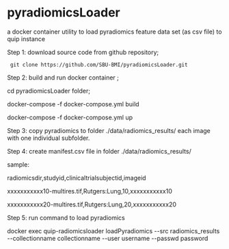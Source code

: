 # pyradiomicsLoader
a docker container utility to load pyradiomics feature data set (as csv file) to quip instance

Step 1: download source code from github repository;

     git clone https://github.com/SBU-BMI/pyradiomicsLoader.git
     
Step 2: build and run docker container ;

  cd pyradiomicsLoader folder;
  
  docker-compose -f docker-compose.yml build
  
  docker-compose -f docker-compose.yml up
  
Step 3: copy pyradiomics to folder ./data/radiomics_results/ 
  each image with one individual subfolder.
  
Step 4: create manifest.csv file in  folder ./data/radiomics_results/ 

  sample:
  
  radiomicsdir,studyid,clinicaltrialsubjectid,imageid
  
  xxxxxxxxxxx10-multires.tif,Rutgers:Lung,10,xxxxxxxxxxx10
  
  xxxxxxxxxxx20-multires.tif,Rutgers:Lung,20,xxxxxxxxxxx20
  
Step 5: run command to load pyradiomics

  docker exec quip-radiomicsloader loadPyradiomics --src radiomics_results --collectionname collectionname --user username --passwd password
